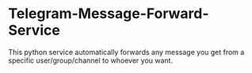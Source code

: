 # Telegram-Message-Forward-Service
This python service automatically forwards any message you get from a specific user/group/channel to whoever you want. 
